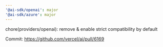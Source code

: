 ```yaml
---
'@ai-sdk/openai': major
'@ai-sdk/azure': major
---
```


chore(providers/openai): remove & enable strict compatibility by default

Commit: https://github.com/vercel/ai/pull/6169

